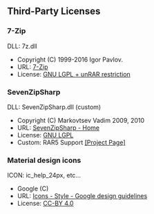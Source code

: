## Third-Party Licenses

### 7-Zip

DLL: 7z.dll

* Copyright (C) 1999-2016 Igor Pavlov.
* URL: [7-Zip](http://www.7-zip.org/)
* License: [GNU LGPL + unRAR restriction](http://www.7-zip.org/license.txt)

### SevenZipSharp

DLL: SevenZipSharp.dll (custom)

* Copyright (C) Markovtsev Vadim 2009, 2010
* URL: [SevenZipSharp - Home](https://sevenzipsharp.codeplex.com/)
* License: [GNU LGPL](https://sevenzipsharp.codeplex.com/license)
* Custom: RAR5 Support [\[Project Page\]](https://github.com/neelabo/SevenZipSharp)

### Material design icons

ICON: ic_help_24px, etc...

* Google (C)
* URL: [Icons - Style - Google design guidelines](http://www.google.com/design/spec/style/icons.html#icons-system-icons)
* License: [CC-BY 4.0](http://creativecommons.org/licenses/by/4.0/)
